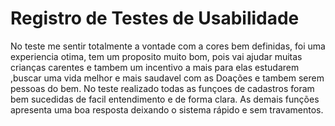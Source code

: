 # Registro de Testes de Usabilidade

 No teste me sentir totalmente a vontade com a cores bem definidas, foi uma experiencia otima, tem um proposito muito bom, pois vai ajudar muitas crianças carentes e tambem um incentivo a mais para elas estudarem ,buscar uma vida melhor e mais saudavel com as Doações e tambem serem pessoas do bem.
 No teste realizado todas as funçoes de cadastros foram bem sucedidas de facil entendimento e de forma clara. As demais funções apresenta uma boa resposta deixando o sistema rápido e sem travamentos.

